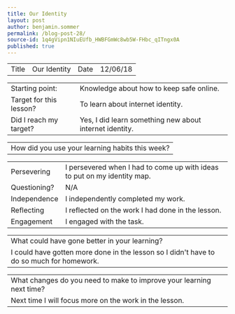 ```yaml
---
title: Our Identity
layout: post
author: benjamin.sommer
permalink: /blog-post-28/
source-id: 1q4gVipn1NIuEUfb_HWBFGmWc8wb5W-FHbc_qITngx0A
published: true
---
```

<table>
  <tr>
    <td>Title</td>
    <td>Our Identity</td>
    <td>Date</td>
    <td>12/06/18</td>
  </tr>
</table>


<table>
  <tr>
    <td>Starting point:</td>
    <td>Knowledge about how to keep safe online.</td>
  </tr>
  <tr>
    <td>Target for this lesson?</td>
    <td>To learn about internet identity.</td>
  </tr>
  <tr>
    <td>Did I reach my target? </td>
    <td>Yes, I did learn something new about internet identity.</td>
  </tr>
</table>


<table>
  <tr>
    <td>How did you use your learning habits this week?</td>
  </tr>
</table>


<table>
  <tr>
    <td>Persevering</td>
    <td>I persevered when I had to come up with ideas to put on my identity map.</td>
  </tr>
  <tr>
    <td>Questioning?</td>
    <td>N/A</td>
  </tr>
  <tr>
    <td>Independence</td>
    <td>I independently completed my work.</td>
  </tr>
  <tr>
    <td>Reflecting</td>
    <td>I reflected on the work I had done in the lesson.</td>
  </tr>
  <tr>
    <td>Engagement</td>
    <td>I engaged with the task.</td>
  </tr>
</table>


<table>
  <tr>
    <td>What could have gone better in your learning?</td>
  </tr>
  <tr>
    <td>I could have gotten more done in the lesson so I didn't have to do so much for homework.</td>
  </tr>
</table>


<table>
  <tr>
    <td>What changes do you need to make to improve your learning next time?</td>
  </tr>
  <tr>
    <td>Next time I will focus more on the work in the lesson.</td>
  </tr>
</table>


